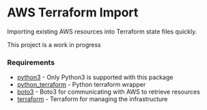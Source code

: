 # AWS Terraform Import
Importing existing AWS resources into Terraform state files quickly.

This project is a work in progress

### Requirements
* [python3](https://www.python.org/downloads/) - Only Python3 is supported with this package
* [python_terraform](https://pypi.python.org/pypi/python-terraform/0.9.1) - Python terraform wrapper
* [boto3](http://boto3.readthedocs.io/en/latest/guide/quickstart.html#installation) - Boto3 for communicating with AWS to retrieve resources
* [terraform](https://www.terraform.io/) - Terraform for managing the infrastructure